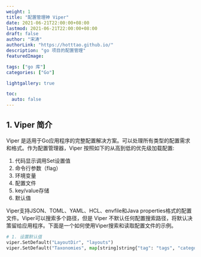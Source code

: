 ```yaml
---
weight: 1
title: "配置管理神 Viper"
date: 2021-06-21T22:00:00+08:00
lastmod: 2021-06-21T22:00:00+08:00
draft: false
author: "宋涛"
authorLink: "https://hotttao.github.io/"
description: "go 项目的配置管理"
featuredImage: 

tags: ["go 库"]
categories: ["Go"]

lightgallery: true

toc:
  auto: false
---
```



## 1. Viper 简介
Viper 是适用于Go应用程序的完整配置解决方案。可以处理所有类型的配置需求和格式。作为配置管理器，Viper 按照如下的从高到低的优先级加载配置:
1. 代码显示调用Set设置值
2. 命令行参数（flag）
3. 环境变量
4. 配置文件
5. key/value存储
6. 默认值

Viper支持JSON、TOML、YAML、HCL、envfile和Java properties格式的配置文件。Viper可以搜索多个路径，但是 Viper 不默认任何配置搜索路径，将默认决策留给应用程序。下面是一个如何使用Viper搜索和读取配置文件的示例。

```python
# 1. 设置默认值
viper.SetDefault("LayoutDir", "layouts")
viper.SetDefault("Taxonomies", map[string]string{"tag": "tags", "category": "categories"})


```
